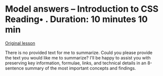 # Model answers – Introduction to CSS Reading• . Duration: 10 minutes 10 min

[Original lesson](https://www.coursera.org/learn/uol-web-development/supplement/LFvlO/model-answers-introduction-to-css)

There is no provided text for me to summarize. Could you please provide the text you would like me to summarize? I'll be happy to assist you with preserving key information, formulae, links, and technical details in an 8-sentence summary of the most important concepts and findings.

